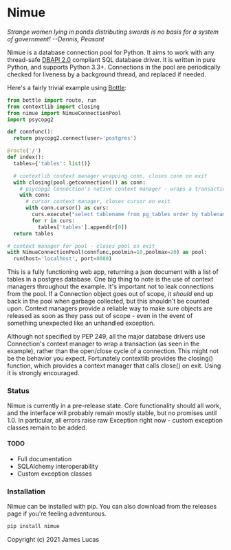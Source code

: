 # Nimue

*Strange women lying in ponds distributing swords is no basis for a system of government! --Dennis, Peasant*

Nimue is a database connection pool for Python. It aims to work with any thread-safe [DBAPI 2.0](https://www.python.org/dev/peps/pep-0249/) compliant SQL database driver. It is written in pure Python, and supports Python 3.3+. Connections in the pool are periodically checked for liveness by a background thread, and replaced if needed.

Here's a fairly trivial example using [Bottle](https://bottlepy.org/):

```python
from bottle import route, run
from contextlib import closing
from nimue import NimueConnectionPool
import psycopg2

def connfunc():
  return psycopg2.connect(user='postgres')

@route('/')
def index():
  tables={'tables': list()}

  # contextlib context manager wrapping conn, closes conn on exit
  with closing(pool.getconnection()) as conn:
    # psycopg2 Connection's native context manager - wraps a transaction, commits on exit
    with conn:
      # cursor context manager, closes cursor on exit
      with conn.cursor() as curs:
        curs.execute("select tablename from pg_tables order by tablename")
        for r in curs:
          tables['tables'].append(r[0])
  return tables

# context manager for pool - closes pool on exit
with NimueConnectionPool(connfunc,poolmin=10,poolmax=20) as pool:
  run(host='localhost', port=8080)
```

This is a fully functioning web app, returning a json document with a list of tables in a postgres database. One big thing to note is the use of context managers throughout the example. It's important not to leak connections from the pool. If a Connection object goes out of scope, it *should* end up back in the pool when garbage collected, but this shouldn't be counted upon. Context managers provide a reliable way to make sure objects are released as soon as they pass out of scope - even in the event of something unexpected like an unhandled exception.

Although not specified by PEP 249, all the major database drivers use Connection's context manager to wrap a transaction (as seen in the example), rather than the open/close cycle of a connection. This might not be the behavior you expect. Fortunately contextlib provides the closing() function, which provides a context manager that calls close() on exit. Using it is strongly encouraged.

### Status
Nimue is currently in a pre-release state. Core functionality should all work, and the interface will probably remain mostly stable, but no promises until 1.0. In particular, all errors raise raw Exception right now - custom exception classes remain to be added.

#### TODO
- Full documentation
- SQLAlchemy interoperability
- Custom exception classes

### Installation

Nimue can be installed with pip. You can also download from the releases page if you're feeling adventurous.

```bash
pip install nimue
```

Copyright (c) 2021 James Lucas
